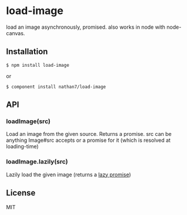 
# load-image

  load an image asynchronously, promised.
  also works in node with node-canvas.

## Installation

    $ npm install load-image

  or

    $ component install nathan7/load-image

## API

### loadImage(src)

  Load an image from the given source. Returns a promise.
  src can be anything Image#src accepts or a promise for it (which is resolved at loading-time)

### loadImage.lazily(src)

  Lazily load the given image (returns a [lazy promise](https://github.com/then/lazy-promise))
   

## License

  MIT

